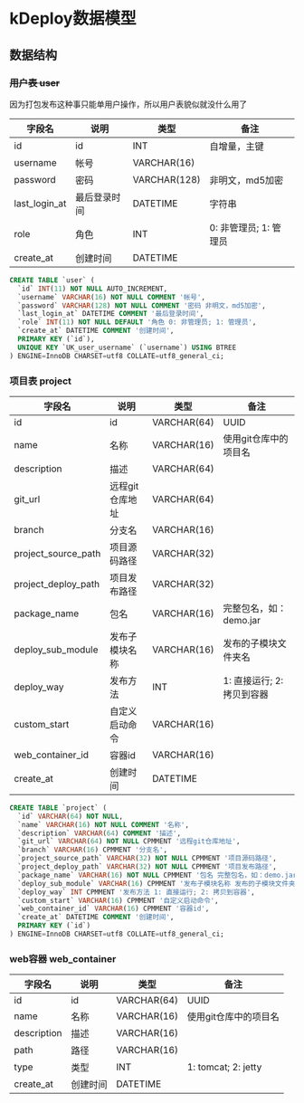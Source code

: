 # kDeploy数据模型

## 数据结构

### ~~用户表 user~~
因为打包发布这种事只能单用户操作，所以用户表貌似就没什么用了

| 字段名 | 说明 | 类型 | 备注 |
| --- | --- | --- | --- |
| id | id | INT | 自增量，主键 |
| username | 帐号 | VARCHAR(16) |  |
| password | 密码 | VARCHAR(128) | 非明文，md5加密 |
| last_login_at | 最后登录时间 | DATETIME | 字符串 |
| role | 角色 | INT | 0: 非管理员; 1: 管理员 |
| create_at | 创建时间 | DATETIME |  |

```sql
CREATE TABLE `user` (
  `id` INT(11) NOT NULL AUTO_INCREMENT,
  `username` VARCHAR(16) NOT NULL COMMENT '帐号',
  `password` VARCHAR(128) NOT NULL COMMENT '密码 非明文，md5加密',
  `last_login_at` DATETIME COMMENT '最后登录时间',
  `role` INT(11) NOT NULL DEFAULT '角色 0: 非管理员; 1: 管理员',
  `create_at` DATETIME COMMENT '创建时间',
  PRIMARY KEY (`id`),
  UNIQUE KEY `UK_user_username` (`username`) USING BTREE
) ENGINE=InnoDB CHARSET=utf8 COLLATE=utf8_general_ci;
```

### 项目表 project
| 字段名 | 说明 | 类型 | 备注 |
| --- | --- | --- | --- |
| id | id | VARCHAR(64) | UUID |
| name | 名称 | VARCHAR(16) | 使用git仓库中的项目名 |
| description | 描述 | VARCHAR(64) |  |
| git_url | 远程git仓库地址 | VARCHAR(64) |  |
| branch | 分支名 | VARCHAR(16) |  |
| project_source_path | 项目源码路径 | VARCHAR(32) |  |
| project_deploy_path | 项目发布路径 | VARCHAR(32) |  |
| package_name | 包名 | VARCHAR(16) | 完整包名，如：demo.jar |
| deploy_sub_module | 发布子模块名称 | VARCHAR(16) | 发布的子模块文件夹名 |
| deploy_way | 发布方法 | INT | 1: 直接运行; 2: 拷贝到容器 |
| custom_start | 自定义启动命令 | VARCHAR(16) |  |
| web_container_id | 容器id | VARCHAR(16) |  |
| create_at | 创建时间 | DATETIME |  |

```sql
CREATE TABLE `project` (
  `id` VARCHAR(64) NOT NULL,
  `name` VARCHAR(16) NOT NULL COMMENT '名称',
  `description` VARCHAR(64) COMMENT '描述',
  `git_url` VARCHAR(64) NOT NULL CPMMENT '远程git仓库地址',
  `branch` VARCHAR(16) CPMMENT '分支名',
  `project_source_path` VARCHAR(32) NOT NULL CPMMENT '项目源码路径',
  `project_deploy_path` VARCHAR(32) NOT NULL CPMMENT '项目发布路径',
  `package_name` VARCHAR(16) NOT NULL CPMMENT '包名 完整包名，如：demo.jar',
  `deploy_sub_module` VARCHAR(16) CPMMENT '发布子模块名称 发布的子模块文件夹名',
  `deploy_way` INT CPMMENT '发布方法 1: 直接运行; 2: 拷贝到容器',
  `custom_start` VARCHAR(16) CPMMENT '自定义启动命令',
  `web_container_id` VARCHAR(16) CPMMENT '容器id',
  `create_at` DATETIME COMMENT '创建时间',
  PRIMARY KEY (`id`)
) ENGINE=InnoDB CHARSET=utf8 COLLATE=utf8_general_ci;
```

### web容器 web_container
| 字段名 | 说明 | 类型 | 备注 |
| --- | --- | --- | --- |
| id | id | VARCHAR(64) | UUID |
| name | 名称 | VARCHAR(16) | 使用git仓库中的项目名 |
| description | 描述 | VARCHAR(16) |  |
| path | 路径 | VARCHAR(16) |  |
| type | 类型 | INT | 1: tomcat; 2: jetty |
| create_at | 创建时间 | DATETIME |  |
